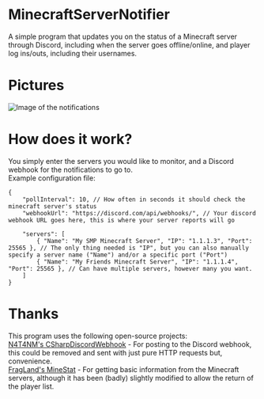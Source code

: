 # MinecraftServerNotifier
A simple program that updates you on the status of a Minecraft server through Discord, including when the server goes offline/online, and player log ins/outs, including their usernames.
# Pictures
![Image of the notifications](https://i.imgur.com/TjwIWw7.png)
# How does it work?
You simply enter the servers you would like to monitor, and a Discord webhook for the notifications to go to.\
Example configuration file:
```
{
	"pollInterval": 10, // How often in seconds it should check the minecraft server's status
	"webhookUrl": "https://discord.com/api/webhooks/", // Your discord webhook URL goes here, this is where your server reports will go
	
	"servers": [
		{ "Name": "My SMP Minecraft Server", "IP": "1.1.1.3", "Port": 25565 }, // The only thing needed is "IP", but you can also manually specify a server name ("Name") and/or a specific port ("Port")
		{ "Name": "My Friends Minecraft Server", "IP": "1.1.1.4", "Port": 25565 }, // Can have multiple servers, however many you want.
	]
}
```
# Thanks
This program uses the following open-source projects:\
[N4T4NM's CSharpDiscordWebhook](https://github.com/N4T4NM/CSharpDiscordWebhook) - For posting to the Discord webhook, this could be removed and sent with just pure HTTP requests but, convenience.\
[FragLand's MineStat](https://github.com/FragLand/minestat) - For getting basic information from the Minecraft servers, although it has been (badly) slightly modified to allow the return of the player list.
